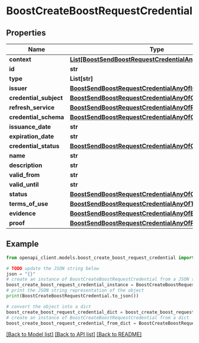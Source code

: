 # BoostCreateBoostRequestCredential


## Properties

Name | Type | Description | Notes
------------ | ------------- | ------------- | -------------
**context** | [**List[BoostSendBoostRequestCredentialAnyOfContextInner]**](BoostSendBoostRequestCredentialAnyOfContextInner.md) |  | 
**id** | **str** |  | [optional] 
**type** | **List[str]** |  | 
**issuer** | [**BoostSendBoostRequestCredentialAnyOfIssuer**](BoostSendBoostRequestCredentialAnyOfIssuer.md) |  | 
**credential_subject** | [**BoostSendBoostRequestCredentialAnyOfCredentialSubject**](BoostSendBoostRequestCredentialAnyOfCredentialSubject.md) |  | 
**refresh_service** | [**BoostSendBoostRequestCredentialAnyOfRefreshService**](BoostSendBoostRequestCredentialAnyOfRefreshService.md) |  | [optional] 
**credential_schema** | [**BoostSendBoostRequestCredentialAnyOfCredentialSchema**](BoostSendBoostRequestCredentialAnyOfCredentialSchema.md) |  | [optional] 
**issuance_date** | **str** |  | [optional] 
**expiration_date** | **str** |  | [optional] 
**credential_status** | [**BoostSendBoostRequestCredentialAnyOfCredentialStatus**](BoostSendBoostRequestCredentialAnyOfCredentialStatus.md) |  | [optional] 
**name** | **str** |  | [optional] 
**description** | **str** |  | [optional] 
**valid_from** | **str** |  | [optional] 
**valid_until** | **str** |  | [optional] 
**status** | [**BoostSendBoostRequestCredentialAnyOfCredentialStatus**](BoostSendBoostRequestCredentialAnyOfCredentialStatus.md) |  | [optional] 
**terms_of_use** | [**BoostSendBoostRequestCredentialAnyOfTermsOfUse**](BoostSendBoostRequestCredentialAnyOfTermsOfUse.md) |  | [optional] 
**evidence** | [**BoostSendBoostRequestCredentialAnyOfEvidence**](BoostSendBoostRequestCredentialAnyOfEvidence.md) |  | [optional] 
**proof** | [**BoostSendBoostRequestCredentialAnyOfProof**](BoostSendBoostRequestCredentialAnyOfProof.md) |  | 

## Example

```python
from openapi_client.models.boost_create_boost_request_credential import BoostCreateBoostRequestCredential

# TODO update the JSON string below
json = "{}"
# create an instance of BoostCreateBoostRequestCredential from a JSON string
boost_create_boost_request_credential_instance = BoostCreateBoostRequestCredential.from_json(json)
# print the JSON string representation of the object
print(BoostCreateBoostRequestCredential.to_json())

# convert the object into a dict
boost_create_boost_request_credential_dict = boost_create_boost_request_credential_instance.to_dict()
# create an instance of BoostCreateBoostRequestCredential from a dict
boost_create_boost_request_credential_from_dict = BoostCreateBoostRequestCredential.from_dict(boost_create_boost_request_credential_dict)
```
[[Back to Model list]](../README.md#documentation-for-models) [[Back to API list]](../README.md#documentation-for-api-endpoints) [[Back to README]](../README.md)



